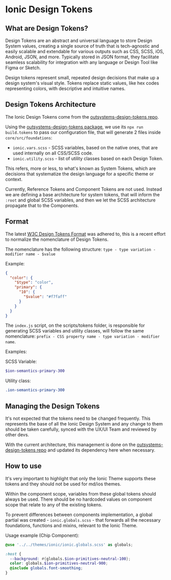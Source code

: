 # Ionic Design Tokens

## What are Design Tokens?

Design Tokens are an abstract and universal language to store Design System values, creating a single source of truth that is tech-agnostic and easily scalable and extendable for various outputs such as CSS, SCSS, iOS, Android, JSON, and more. Typically stored in JSON format, they facilitate seamless scalability for integration with any language or Design Tool like Figma or Sketch.

Design tokens represent small, repeated design decisions that make up a design system's visual style. Tokens replace static values, like hex codes representing colors, with descriptive and intuitive names.

## Design Tokens Architecture

The Ionic Design Tokens come from the [outsystems-design-tokens repo](https://github.com/OutSystems/outsystems-design-tokens). 

Using the [outsystems-design-tokens package](https://www.npmjs.com/package/outsystems-design-tokens), we use its `npx run build.tokens` to pass our configuration file, that will generate 2 files inside `core/src/foundations`:

- `ionic.vars.scss` - SCSS variables, based on the native ones, that are used internally on all CSS/SCSS code.
- `ionic.utility.scss` - list of utility classes based on each Design Token.

This refers, more or less, to what's known as System Tokens, which are decisions that systematize the design language for a specific theme or context.

Currently, Reference Tokens and Component Tokens are not used. Instead we are defining a base architecture for system tokens, that will inform the `:root` and global SCSS variables, and then we let the SCSS architecture propagate that to the Components.

## Format

The latest [W3C Design Tokens Format](https://design-tokens.github.io/community-group/format/) was adhered to, this is a recent effort to normalize the nomenclature of Design Tokens.

The nomenclature has the following structure: `type - type variation - modifier name - $value`

Example:

```json
{
  "color": {
    "$type": "color",
    "primary": {
      "10": {
        "$value": "#f7faff"
      }
    }
  }
}
```

The `index.js` script, on the scripts/tokens folder, is responsible for generating SCSS variables and utility classes, will follow the same nomenclature: `prefix - CSS property name - type variation - modifier name`.

Examples: 

SCSS Variable:

```scss
$ion-semantics-primary-300
```

Utility class:

```css
.ion-semantics-primary-300
```

## Managing the Design Tokens

It's not expected that the tokens need to be changed frequently. This represents the base of all the Ionic Design System and any change to them should be taken carefully, synced with the UX/UI Team and reviewed by other devs. 

With the current architecture, this management is done on the [outsystems-design-tokens repo](https://github.com/OutSystems/outsystems-design-tokens) and updated its dependency here when necessary.

## How to use

It's very important to highlight that only the Ionic Theme supports these tokens and they should not be used for md/ios themes.

Within the component scope, variables from these global tokens should always be used. There should be no hardcoded values on component scope that relate to any of the existing tokens.

To prevent differences between components implementation, a global partial was created - `ionic.globals.scss` - that forwards all the necessary foundations, functions and mixins, relevant to the Ionic Theme.

Usage example (Chip Component):

```scss
@use '../../themes/ionic/ionic.globals.scss' as globals;

:host {
  --background: #{globals.$ion-primitives-neutral-100};
  color: globals.$ion-primitives-neutral-900;
  @include globals.font-smoothing;
}
```
